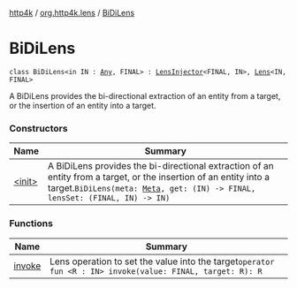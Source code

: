 [http4k](../../index.md) / [org.http4k.lens](../index.md) / [BiDiLens](./index.md)

# BiDiLens

`class BiDiLens<in IN : `[`Any`](https://kotlinlang.org/api/latest/jvm/stdlib/kotlin/-any/index.html)`, FINAL> : `[`LensInjector`](../-lens-injector/index.md)`<FINAL, IN>, `[`Lens`](../-lens/index.md)`<IN, FINAL>`

A BiDiLens provides the bi-directional extraction of an entity from a target, or the insertion of an entity
into a target.

### Constructors

| Name | Summary |
|---|---|
| [&lt;init&gt;](-init-.md) | A BiDiLens provides the bi-directional extraction of an entity from a target, or the insertion of an entity into a target.`BiDiLens(meta: `[`Meta`](../-meta/index.md)`, get: (IN) -> FINAL, lensSet: (FINAL, IN) -> IN)` |

### Functions

| Name | Summary |
|---|---|
| [invoke](invoke.md) | Lens operation to set the value into the target`operator fun <R : IN> invoke(value: FINAL, target: R): R` |
